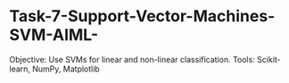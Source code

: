 # Task-7-Support-Vector-Machines-SVM-AIML-
Objective: Use SVMs for linear and non-linear classification. Tools: Scikit-learn, NumPy, Matplotlib
